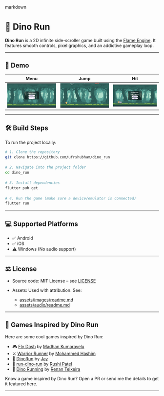 markdown
# 🦖 Dino Run

**Dino Run** is a 2D infinite side-scroller game built using the [Flame Engine](https://flame-engine.org/). It features smooth controls, pixel graphics, and an addictive gameplay loop.

---

## 📱 Demo

| Menu | Jump | Hit |
|------|------|-----|
| ![Menu](image.png) | ![Jump](image-1.png) | ![Hit](image-2.png) |

---

## 🛠 Build Steps

To run the project locally:

```bash
# 1. Clone the repository
git clone https://github.com/ufrshubham/dino_run

# 2. Navigate into the project folder
cd dino_run

# 3. Install dependencies
flutter pub get

# 4. Run the game (make sure a device/emulator is connected)
flutter run
````

---

## 💻 Supported Platforms

* ✅ Android
* ✅ iOS
* ⚠️ Windows (No audio support)

---

## ⚖️ License

* Source code: MIT License – see [LICENSE](LICENSE)
* Assets: Used with attribution. See:

  * [assets/images/readme.md](assets/images/readme.md)
  * [assets/audio/readme.md](assets/audio/readme.md)


---

## 🧩 Games Inspired by Dino Run

Here are some cool games inspired by Dino Run:

* 🎮 [Fly Dash](https://play.google.com/store/apps/details?id=io.madhank93.dashy_bird&hl=en_IN) by [Madhan Kumaravelu](https://github.com/madhank93)
* ⚔️ [Warrior Runner](https://play.google.com/store/apps/details?id=hashim4498.games.warrior_runner&hl=en_IN) by [Mohammed Hashim](https://github.com/mohammedhashim44)
* 🦕 [DinoRun](https://github.com/DetainedDeveloper/DinoRun) by [Jay](https://github.com/DetainedDeveloper)
* 🐾 [run-dino-run](https://github.com/NextFaze/run-dino-run) by [Rushi Patel](https://github.com/whimzyLive)
* 🏃 [Dino Running](https://play.google.com/store/apps/details?id=rteixeira.apps.dino_run) by [Renan Teixeira](https://github.com/renant)

Know a game inspired by Dino Run? Open a PR or send me the details to get it featured here.

---
